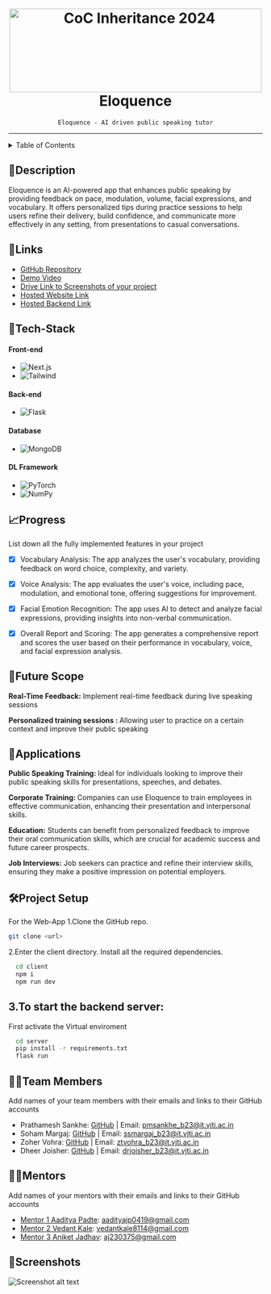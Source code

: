<h1 align="center">
  <a href="https://github.com/CommunityOfCoders/Inheritance-2024">
    <img src="" alt="CoC Inheritance 2024" width="500" height="166">
  </a>
  <br>
     Eloquence 
</h1>

<div align="center">

    Eloquence - AI driven public speaking tutor
</div>
<hr>

<details>
<summary>Table of Contents</summary>

- [Description](#description)
- [Links](#links)
- [Tech Stack](#tech-stack)
- [Progress](#progress)
- [Future Scope](#future-scope)
- [Applications](#applications)
- [Project Setup](#project-setup)
- [Usage](#usage)
- [Team Members](#team-members)
- [Mentors](#mentors)
- [Screenshots](#screenshots)

</details>

## 📝Description
Eloquence is an AI-powered app that enhances public speaking by providing feedback on pace, modulation, volume, facial expressions, and vocabulary. It offers personalized tips during practice sessions to help users refine their delivery, build confidence, and communicate more effectively in any setting, from presentations to casual conversations.

## 🔗Links

- [GitHub Repository](https://github.com/PMS61/Eloquence)
- [Demo Video]()
- [Drive Link to Screenshots of your project]()
- [Hosted Website Link]()
- [Hosted Backend Link]()



## 🤖Tech-Stack

#### Front-end
- ![Next.js](https://img.shields.io/badge/next.js-000000?style=for-the-badge&logo=nextdotjs&logoColor=white)
- ![Tailwind](https://img.shields.io/badge/Tailwind_CSS-38B2AC?style=for-the-badge&logo=tailwind-css&logoColor=white) 
#### Back-end

- ![Flask](https://img.shields.io/badge/Flask-000000?style=for-the-badge&logo=flask&logoColor=white)


#### Database
- ![MongoDB](https://img.shields.io/badge/MongoDB-4EA94B?style=for-the-badge&logo=mongodb&logoColor=white)

#### DL Framework

- ![PyTorch](https://img.shields.io/badge/PyTorch-%23EE4C2C.svg?style=for-the-badge&logo=PyTorch&logoColor=white)
- ![NumPy](https://img.shields.io/badge/numpy-%23013243.svg?style=for-the-badge&logo=numpy&logoColor=white)


## 📈Progress
List down all the fully implemented features in your project

- [x]  Vocabulary Analysis: The app analyzes the user's vocabulary, providing feedback on word choice, complexity, and variety.
- [x]  Voice Analysis: The app evaluates the user's voice, including pace, modulation, and emotional tone, offering suggestions for improvement.
- [x]  Facial Emotion Recognition: The app uses AI to detect and analyze facial expressions, providing insights into non-verbal communication.
- [x]  Overall Report and Scoring: The app generates a comprehensive report and scores the user based on their performance in vocabulary, voice, and facial expression analysis.








## 🔮Future Scope
<strong>Real-Time Feedback:</strong> Implement real-time feedback during live speaking sessions

<strong>Personalized training sessions : </strong> Allowing user to practice on a certain context and improve their public speaking

## 💸Applications
<strong>Public Speaking Training: </strong> Ideal for individuals looking to improve their public speaking skills for presentations, speeches, and debates.

<strong>Corporate Training: </strong>Companies can use Eloquence to train employees in effective communication, enhancing their presentation and interpersonal skills.

<strong>Education:</strong> Students can benefit from personalized feedback to improve their oral communication skills, which are crucial for academic success and future career prospects.

<strong>Job Interviews:</strong> Job seekers can practice and refine their interview skills, ensuring they make a positive impression on potential employers.

## 🛠Project Setup

For the Web-App 1.Clone the GitHub repo.
```bash
git clone <url>
```
2.Enter the client directory. Install all the required dependencies.
```bash
  cd client
  npm i
  npm run dev
```

3.To start the backend server:
---
First activate the Virtual enviroment
```bash
  cd server
  pip install -r requirements.txt
  flask run
```

## 👨‍💻Team Members

Add names of your team members with their emails and links to their GitHub accounts

- Prathamesh Sankhe: [GitHub](https://github.com/PMS61) | Email: pmsankhe_b23@it.vjti.ac.in
- Soham Margaj: [GitHub](https://github.com/aasthachitroda) | Email: ssmargaj_b23@it.vjti.ac.in
- Zoher Vohra: [GitHub](https://github.com/zohervohra) | Email: ztvohra_b23@it.vjti.ac.in
- Dheer Joisher: [GitHub](https://github.com/YashPatil0105) | Email: drjoisher_b23@it.vjti.ac.in

## 👨‍🏫Mentors

Add names of your mentors with their emails and links to their GitHub accounts

- [Mentor 1 Aaditya Padte](https://github.com/Aaditya8C): aadityajp0419@gmail.com
- [Mentor 2 Vedant Kale](https://github.com/VedantKale08): vedantkale8114@gmail.com
- [Mentor 3 Aniket Jadhav](https://github.com/DevAniket010): aj230375@gmail.com


## 📱Screenshots


![Screenshot alt text]( "screenshot")


